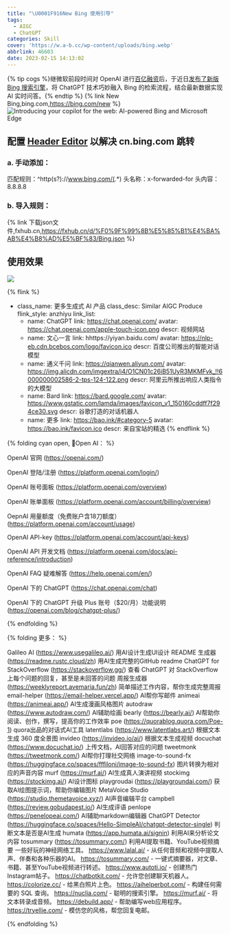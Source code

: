 ```yaml
---
title: "\U0001F916New Bing 使用引导"
tags:
  - AIGC
  - ChatGPT
categories: Skill
cover: 'https://w.a-b.cc/wp-content/uploads/bing.webp'
abbrlink: 46603
date: 2023-02-15 14:13:02
---
```

{% tip cogs %}继微软前段时间对 OpenAI 进行[百亿融资](https://blogs.microsoft.com/blog/2023/01/23/microsoftandopenaiextendpartnership/)后，于近日[发布了新版 Bing 搜索引擎](https://youtu.be/rOeRWRJ16yY)，将 ChatGPT 技术巧妙融入 Bing 的检索流程，结合最新数据实现 AI 实时问答。{% endtip %}
{% link New Bing,bing.com,https://bing.com/new %}
![Introducing your copilot for the web: AI-powered Bing and Microsoft Edge](https://a-b.cc/wp-content/uploads/Introducing-Bing.webp)

## 配置 [Header Editor](https://github.com/FirefoxBar/HeaderEditor) 以解决 cn.bing.com 跳转
### a. 手动添加：
匹配规则：^http(s?)://www.bing.com/(.*)
头名称：x-forwarded-for
头内容：8.8.8.8
### b. 导入规则：
{% link 下载json文件,fxhub.cn,https://fxhub.cn/d/%F0%9F%99%8B%E5%85%B1%E4%BA%AB%E4%B8%AD%E5%BF%83/Bing.json %}

## 使用效果
![](https://a-b.cc/wp-content/uploads/New-Bing.webp)

{% flink %}
- class_name: 更多生成式 AI 产品
  class_desc: Similar AIGC Produce
  flink_style: anzhiyu
  link_list:
    - name: ChatGPT
      link: https://chat.openai.com/
      avatar: https://chat.openai.com/apple-touch-icon.png
      descr: 视频网站
    - name: 文心一言
      link: hhttps://yiyan.baidu.com/
      avatar: https://nlp-eb.cdn.bcebos.com/logo/favicon.ico
      descr: 百度公司推出的智能对话模型
    - name: 通义千问
      link: https://qianwen.aliyun.com/
      avatar: https://img.alicdn.com/imgextra/i4/O1CN01c26iB51UyR3MKMFvk_!!6000000002586-2-tps-124-122.png
      descr: 阿里云所推出响应人类指令的大模型
    - name: Bard
      link: https://bard.google.com/
      avatar: https://www.gstatic.com/lamda/images/favicon_v1_150160cddff7f294ce30.svg
      descr: 谷歌打造的对话机器人
    - name: 更多
      link: https://bao.ink/#category-5
      avatar: https://bao.ink/favicon.ico
      descr: 来自宝站的精选
{% endflink %}

{% folding cyan open, 🔗Open AI： %}

OpenAI 官网 (https://openai.com/)

OpenAI 登陆/注册 (https://platform.openai.com/login/)

OpenAI 账号面板 (https://platform.openai.com/overview)

OpenAI 账单面板 (https://platform.openai.com/account/billing/overview)

OepnAI 用量额度（免费账户含18刀额度） (https://platform.openai.com/account/usage)

OpenAI API-key (https://platform.openai.com/account/api-keys)

OpenAI API 开发文档 (https://platform.openai.com/docs/api-reference/introduction)

OpenAI FAQ 疑难解答 (https://help.openai.com/en/)

OpenAI 下的 ChatGPT (https://chat.openai.com/chat)

OpenAI 下的 ChatGPT 升级 Plus 账号（$20/月）功能说明(https://openai.com/blog/chatgpt-plus/)

{% endfolding %}



{% folding 更多： %}

Galileo AI (https://www.usegalileo.ai/) 用AI设计生成UI设计
README 生成器 (https://readme.rustc.cloud/zh) 用AI生成完整的GitHub readme
ChatGPT for StackOverflow (https://stackoverflow.gg/) 查看 ChatGPT 对 StackOverflow 上每个问题的回复，甚至是未回答的问题
周报生成器 (https://weeklyreport.avemaria.fun/zh) 简单描述工作内容，帮你生成完整周报
email-helper (https://email-helper.vercel.app/) AI帮你写邮件
animeai (https://animeai.app/) AI生成漫画风格图片
autodraw (https://www.autodraw.com/) AI辅助绘画
bearly (https://bearly.ai/) AI帮助你阅读、创作，撰写，提高你的工作效率
poe (https://quorablog.quora.com/Poe-1) quora出品的对话式AI工具
latentlabs (https://www.latentlabs.art/) 根据文本生成 360 度全景图
invideo (https://invideo.io/ai/) 根据文本生成视频
docuchat (https://www.docuchat.io/) 上传文档，AI回答对应的问题
tweetmonk (https://tweetmonk.com/) AI帮你打理社交网络
image-to-sound-fx (https://huggingface.co/spaces/fffiloni/image-to-sound-fx) 图片转换为相对应的声音内容
murf (https://murf.ai/) AI生成真人演讲视频
stockimg (https://stockimg.ai/) AI设计图标
playgroudai (https://playgroundai.com/) 获取AI绘图提示词，帮助你编辑图片
MetaVoice Studio (https://studio.themetavoice.xyz/) AI声音编辑平台
campbell (https://review.gobudapest.io/) AI生成评语
penlope (https://penelopeai.com/) AI辅助markdown编辑器
ChatGPT Detector (https://huggingface.co/spaces/Hello-SimpleAI/chatgpt-detector-single) 判断文本是否是AI生成
humata (https://app.humata.ai/signin) 利用AI来分析论文内容
tosummary (https://tosummary.com/) 利用AI提取书籍、YouTube视频摘要
一些好玩的神经网络工具。
https://www.lalal.ai/ - 从任何音频和视频中提取人声、伴奏和各种乐器的AI。
https://tosummary.com/ - 一键式摘要器，对文章、书籍、甚至YouTube视频进行转述。
https://www.autoti.io/ - 创建热门Instagram帖子。
https://chatbotkit.com/ - 允许您创建聊天机器人。
https://colorize.cc/ - 给黑白照片上色。
https://aihelperbot.com/ - 构建任何需要的 SQL 查询。
https://nuclia.com/ - 聪明的搜索引擎。
https://murf.ai/ - 将文本转录成音频。
https://debuild.app/ - 帮助编写web应用程序。
https://tryellie.com/ - 模仿您的风格，帮您回复电邮。

{% endfolding %}